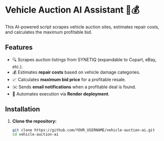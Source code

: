 # Vehicle Auction AI Assistant 🚗💰

This AI-powered script scrapes vehicle auction sites, estimates repair costs, and calculates the maximum profitable bid.

## Features
- 🔍 Scrapes auction listings from SYNETIQ (expandable to Copart, eBay, etc.).
- 💰 Estimates **repair costs** based on vehicle damage categories.
- 📈 Calculates **maximum bid price** for a profitable resale.
- ✉️ Sends **email notifications** when a profitable deal is found.
- 🔄 Automates execution via **Render deployment**.

## Installation
1. **Clone the repository:**
   ```bash
   git clone https://github.com/YOUR_USERNAME/vehicle-auction-ai.git
   cd vehicle-auction-ai
